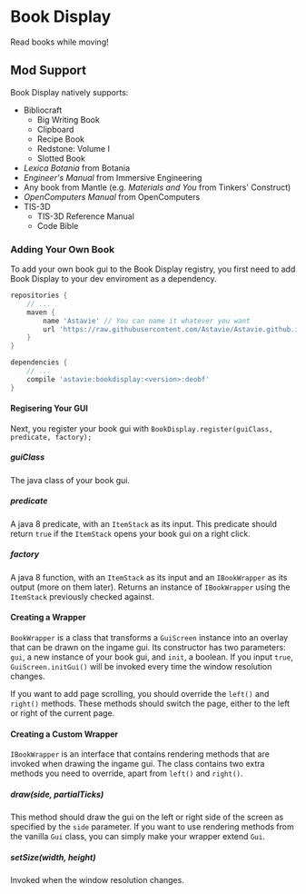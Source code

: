 # Book Display
Read books while moving!

## Mod Support
Book Display natively supports:
 - Bibliocraft
   - Big Writing Book
   - Clipboard
   - Recipe Book
   - Redstone: Volume I
   - Slotted Book
 - _Lexica Botania_ from Botania
 - _Engineer's Manual_ from Immersive Engineering
 - Any book from Mantle (e.g. _Materials and You_ from Tinkers' Construct)
 - _OpenComputers Manual_ from OpenComputers
 - TIS-3D
   - TIS-3D Reference Manual
   - Code Bible

### Adding Your Own Book
To add your own book gui to the Book Display registry, you first need to add Book Display to your dev enviroment as a dependency.
 
```groovy
repositories {
    // ...
    maven {
        name 'Astavie' // You can name it whatever you want
        url 'https://raw.githubusercontent.com/Astavie/Astavie.github.io/mvn-repo/'
    }
}

dependencies {
    // ...
    compile 'astavie:bookdisplay:<version>:deobf'
}
```
#### Regisering Your GUI
Next, you register your book gui with `BookDisplay.register(guiClass, predicate, factory);`

##### guiClass
The java class of your book gui.

##### predicate
A java 8 predicate, with an `ItemStack` as its input. This predicate should return `true` if the `ItemStack` opens your book gui on a right click.

##### factory
A java 8 function, with an `ItemStack` as its input and an `IBookWrapper` as its output (more on them later). Returns an instance of `IBookWrapper` using the `ItemStack` previously checked against.

#### Creating a Wrapper
`BookWrapper` is a class that transforms a `GuiScreen` instance into an overlay that can be drawn on the ingame gui. Its constructor has two parameters: `gui`, a new instance of your book gui, and `init`, a boolean. If you input `true`, `GuiScreen.initGui()` will be invoked every time the window resolution changes.

If you want to add page scrolling, you should override the `left()` and `right()` methods. These methods should switch the page, either to the left or right of the current page.

#### Creating a Custom Wrapper
`IBookWrapper` is an interface that contains rendering methods that are invoked when drawing the ingame gui. The class contains two extra methods you need to override, apart from `left()` and `right()`.

##### draw(side, partialTicks)
This method should draw the gui on the left or right side of the screen as specified by the `side` parameter. If you want to use rendering methods from the vanilla `Gui` class, you can simply make your wrapper extend `Gui`.

##### setSize(width, height)
Invoked when the window resolution changes.

